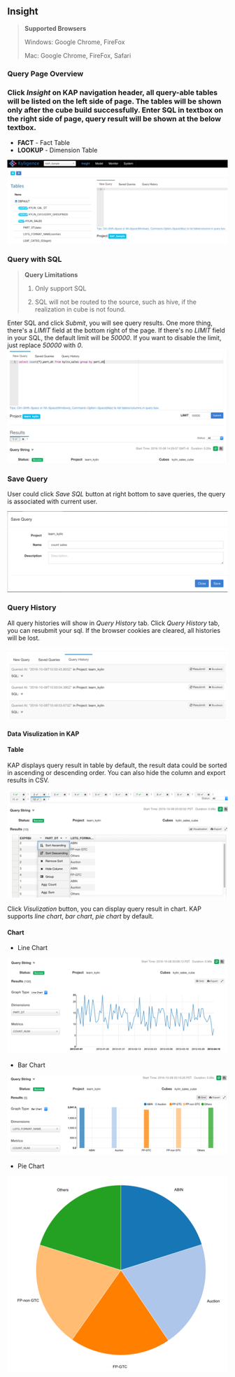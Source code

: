 ## Insight

> **Supported Browsers**
>
> Windows: Google Chrome, FireFox
>
> Mac: Google Chrome, FireFox, Safari


### Query Page Overview
### Click *Insight* on KAP navigation header, all query-able tables will be listed on the left side of page. The tables will be shown only after the cube build successfully. Enter SQL in textbox on the right side of page, query result will be shown at the below textbox.

* **FACT** - Fact Table 
* **LOOKUP** - Dimension Table

![](images/web/query_list_table.png)

### Query with SQL
> **Query Limitations**
>
> 1. Only support SQL
>
> 2. SQL will not be routed to the source, such as hive, if the realization in cube is not found.

Enter SQL and click *Submit*, you will see query results. One more thing, there's a *LIMIT* field at the bottom right of the page. If there's no *LIMIT* field in your SQL, the default limit will be *50000*. If you want to disable the limit, just replace *50000* with *0*.
![](images/web/query_input_sql.png)


### Save Query
User could click *Save SQL* button at right bottom to save queries, the query is associated with current user.

![](images/web/query_list_save_query.png)

### Query History
All query histories will show in *Query History* tab. Click *Query History* tab, you can resubmit your sql. If the browser cookies are cleared, all histories will be lost. 

![](images/web/query_list_history.png)

#### Data Visulization in KAP

#### Table

KAP displays query result in table by default, the result data could be sorted in ascending or descending order. You can also hide the column and export results in CSV.

![](images/visualization/result_display_table.png)

Click *Visulization* button, you can display query result in chart. KAP supports *line chart*, *bar chart*, *pie chart* by default.

#### Chart

- Line Chart

![](images/visualization/result_display_line.png)

- Bar Chart

![](images/visualization/result_display_bar.png)

- Pie Chart

![](images/visualization/result_display_pie.png)